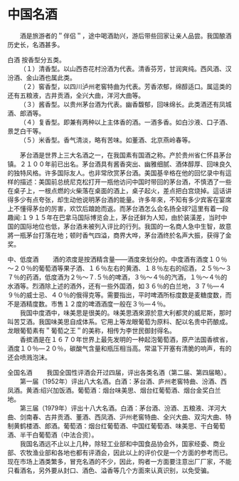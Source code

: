 # 中国名酒  
  
&emsp;&emsp;酒是旅游者的＂伴侣＂，途中喝酒助兴，游后带些回家让亲人品尝。我国酿酒历史长，名酒甚多。  
  
白酒
按香型分五类。  
&emsp;&emsp;（１）清香型。以山西杏花村汾酒为代表。清香芬芳，甘润爽纯。西风酒、汉汾酒、金山酒也属此类。  
&emsp;&emsp;（２）窖香型，以四川泸州老窖特曲为代表。芳香浓郁，绵醇适口。属這类的还有五粮液，古井贡酒，全兴大曲，洋河大曲等。  
&emsp;&emsp;（３）酱香型。以贵州茅台酒为代表。幽香馥郁，回味绵长。此类酒还有凤城酒、郎酒等。  
&emsp;&emsp;（４）复香型。即兼有两种以上主体香的酒。一酒多香。如白沙液、口子酒、景芝白干等。  
&emsp;&emsp;（５）米香型。香气清淡，略有苦味。如董酒、北京燕岭春等。  
  
&emsp;&emsp;茅台酒是世界上三大名酒之一，在我国素有国酒之称。产於贵州省仁怀县茅台镇。２１００年前已出名。茅台酒具有酱香突出、幽雅细腻、酒体醇厚、回味良久的独特风格。许多国际友人。也非常欣赏茅台酒。美国基辛格在他的回忆录中有這样的描述：美国前总统尼克松打开一瓶他访问中国时带回的茅台酒，不慎洒了一些在桌子上，一根点燃的火柴落在桌面的酒上，桌子起火，差点把白宫烧掉。這话讲得多少有点夸张，却生动他说明茅台酒的能量。许多年來，不知有多少宾客在宴席上不懂得茅台的厉害，欢饮后踉跄而返。而茅台酒怎么会名扬全球?這里有着一段趣闻:１９１５年在巴拿马国际博览会上，茅台还鲜为人知，由於装潢差，当时中国的国际地位也低，茅台酒未被列入评比的行列。我国的一名商人急中生智，故意將一瓶茅台打落在地；顿时香气四溢，商界大哗，茅台酒终於名声大振，获得了金奖。  
  
中、低度酒
&emsp;&emsp;酒的浓度是按洒精含量——酒度來划分的。中度酒有酒度１０％～２０％的葡萄酒等果子酒、１６％左右的黄酒、１８％左右的绍酒，２５％～３７％的药酒，低度酒为２％～７.５％的啤酒，３％～４％的汽酒，１％～４％的水酒等。烈酒除上述的酒外，还有一些外国酒，如３６％的白兰地，３７％—４９％的威士忌、４０％的俄得克等。需要指出，平时啤酒所标度数是麦糖度数，而不是酒精度数。市售１２度的啤酒酒度一般在３％—４％。  
&emsp;&emsp;我国中度酒中，味美思是很美的。味美思酒來源於意大利都灵的威尼斯，那时叫苦艾酒。我国味美思自成体系。它用上等龙眼葡萄为原料、配以名贵中药酿成。龙眼葡萄素有＂葡萄之王＂的美称，相传为李世民御封得名。  
&emsp;&emsp;香摈酒是在１６７０年世界上最先发明的一种起泡葡萄酒，原产法国香槟省，酒度１０％—２０％，碳酸气含量和瓶压相当高。常温下开塞有清脆的响声，有的还会喷溅泡沫。  
  
全国名酒
&emsp;&emsp;我国全国性评酒会开过四届，评出各类名酒（第二届、第四届略）。  
&emsp;&emsp;第一届（1952年）评出八大名酒。白酒：茅台酒、庐州老窖特曲、汾酒、西凤酒。黄酒:绍兴加饭酒。葡萄酒：烟台味美思、烟台红葡萄酒、烟台金奖白兰地。  
&emsp;&emsp;第三届（1979年）评出十八大名酒。白酒：茅台酒、汾酒、五粮液、洋河大曲、剑南春、古井贡酒、董酒、西凤酒、沪州老窖特曲、全兴大曲、双沟大曲、特制黄鹤楼酒、郎酒。葡萄酒：烟台红葡萄酒、中国红葡萄酒、味美思、干白葡萄酒、半干白葡萄酒（中法合资）。  
&emsp;&emsp;我国名酒远不止以上几种，除轻工业部和中国食品协会外，国家经委、商业部、农牧渔业部和各地也都有评酒会，因此以上的评价仅是一个方面的参考而已。现在市场上酒类繁多，冒充名酒的不少，因此，购者一方面要注意出厂厂家，不能只看酒名，另外要从封口、酒色、溢香等几个方面來认真识别，以免受骗。  